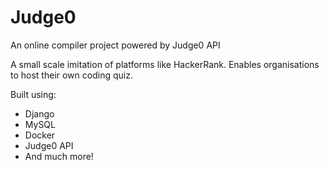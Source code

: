 # Judge0
An online compiler project powered by Judge0 API

A small scale imitation of platforms like HackerRank.
Enables organisations to host their own coding quiz.

Built using:
- Django
- MySQL
- Docker
- Judge0 API
- And much more!
